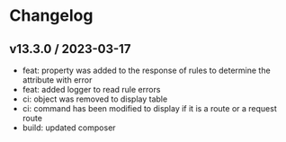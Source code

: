 # Changelog

## v13.3.0 / 2023-03-17
- feat: property was added to the response of rules to determine the attribute with error
- feat: added logger to read rule errors
- ci: object was removed to display table
- ci: command has been modified to display if it is a route or a request route
- build: updated composer
